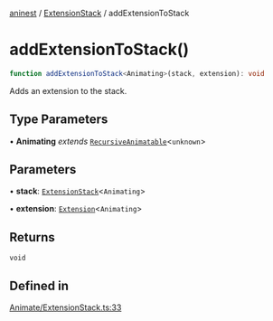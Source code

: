 [aninest](../../index.md) / [ExtensionStack](../index.md) / addExtensionToStack

# addExtensionToStack()

```ts
function addExtensionToStack<Animating>(stack, extension): void
```

Adds an extension to the stack.

## Type Parameters

• **Animating** *extends* [`RecursiveAnimatable`](../../AnimatableTypes/type-aliases/RecursiveAnimatable.md)\<`unknown`\>

## Parameters

• **stack**: [`ExtensionStack`](../type-aliases/ExtensionStack.md)\<`Animating`\>

• **extension**: [`Extension`](../../Extension/type-aliases/Extension.md)\<`Animating`\>

## Returns

`void`

## Defined in

[Animate/ExtensionStack.ts:33](https://github.com/zphrs/aninest/blob/988b5e8ac7585d70f507e793229537041ab3eea8/core/src/Animate/ExtensionStack.ts#L33)
